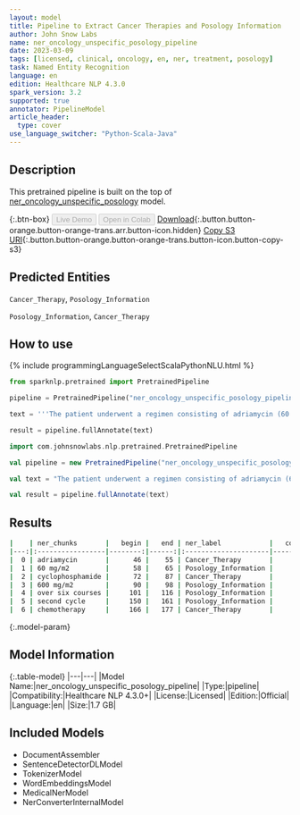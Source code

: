 ```yaml
---
layout: model
title: Pipeline to Extract Cancer Therapies and Posology Information
author: John Snow Labs
name: ner_oncology_unspecific_posology_pipeline
date: 2023-03-09
tags: [licensed, clinical, oncology, en, ner, treatment, posology]
task: Named Entity Recognition
language: en
edition: Healthcare NLP 4.3.0
spark_version: 3.2
supported: true
annotator: PipelineModel
article_header:
  type: cover
use_language_switcher: "Python-Scala-Java"
---
```


## Description

This pretrained pipeline is built on the top of [ner_oncology_unspecific_posology](https://nlp.johnsnowlabs.com/2022/11/24/ner_oncology_unspecific_posology_en.html) model.

{:.btn-box}
<button class="button button-orange" disabled>Live Demo</button>
<button class="button button-orange" disabled>Open in Colab</button>
[Download](https://s3.amazonaws.com/auxdata.johnsnowlabs.com/clinical/models/ner_oncology_unspecific_posology_pipeline_en_4.3.0_3.2_1678347063020.zip){:.button.button-orange.button-orange-trans.arr.button-icon.hidden}
[Copy S3 URI](s3://auxdata.johnsnowlabs.com/clinical/models/ner_oncology_unspecific_posology_pipeline_en_4.3.0_3.2_1678347063020.zip){:.button.button-orange.button-orange-trans.button-icon.button-copy-s3}

## Predicted Entities

`Cancer_Therapy`, `Posology_Information`

`Posology_Information`, `Cancer_Therapy`


## How to use



<div class="tabs-box" markdown="1">
{% include programmingLanguageSelectScalaPythonNLU.html %}

```python
from sparknlp.pretrained import PretrainedPipeline

pipeline = PretrainedPipeline("ner_oncology_unspecific_posology_pipeline", "en", "clinical/models")

text = '''The patient underwent a regimen consisting of adriamycin (60 mg/m2) and cyclophosphamide (600 mg/m2) over six courses. She is currently receiving his second cycle of chemotherapy and is in good overall condition.'''

result = pipeline.fullAnnotate(text)
```
```scala
import com.johnsnowlabs.nlp.pretrained.PretrainedPipeline

val pipeline = new PretrainedPipeline("ner_oncology_unspecific_posology_pipeline", "en", "clinical/models")

val text = "The patient underwent a regimen consisting of adriamycin (60 mg/m2) and cyclophosphamide (600 mg/m2) over six courses. She is currently receiving his second cycle of chemotherapy and is in good overall condition."

val result = pipeline.fullAnnotate(text)
```
</div>

## Results

```bash
|    | ner_chunks       |   begin |   end | ner_label            |   confidence |
|---:|:-----------------|--------:|------:|:---------------------|-------------:|
|  0 | adriamycin       |      46 |    55 | Cancer_Therapy       |      1       |
|  1 | 60 mg/m2         |      58 |    65 | Posology_Information |      0.86955 |
|  2 | cyclophosphamide |      72 |    87 | Cancer_Therapy       |      1       |
|  3 | 600 mg/m2        |      90 |    98 | Posology_Information |      0.81215 |
|  4 | over six courses |     101 |   116 | Posology_Information |      0.9078  |
|  5 | second cycle     |     150 |   161 | Posology_Information |      0.9853  |
|  6 | chemotherapy     |     166 |   177 | Cancer_Therapy       |      0.9998  |
```

{:.model-param}
## Model Information

{:.table-model}
|---|---|
|Model Name:|ner_oncology_unspecific_posology_pipeline|
|Type:|pipeline|
|Compatibility:|Healthcare NLP 4.3.0+|
|License:|Licensed|
|Edition:|Official|
|Language:|en|
|Size:|1.7 GB|

## Included Models

- DocumentAssembler
- SentenceDetectorDLModel
- TokenizerModel
- WordEmbeddingsModel
- MedicalNerModel
- NerConverterInternalModel